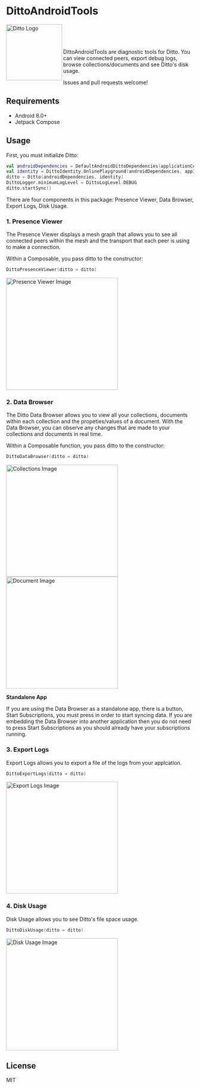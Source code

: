 # DittoAndroidTools

 <img align="left" src="/Img/Ditto_logo.png" alt="Ditto Logo" width="150">  
 <br />  
 <br />  
 <br />  
 
DittoAndroidTools are diagnostic tools for Ditto. You can view connected peers, export debug logs, browse collections/documents and see Ditto's disk usage.

Issues and pull requests welcome!

## Requirements

* Android 8.0+
* Jetpack Compose

## Usage

First, you must initialize Ditto:

```kotlin
val androidDependencies = DefaultAndroidDittoDependencies(applicationContext)
val identity = DittoIdentity.OnlinePlayground(androidDependencies, appId = "YOUR_APPID", token = "YOUR_TOKEN", enableDittoCloudSync = true)
ditto = Ditto(androidDependencies, identity)
DittoLogger.minimumLogLevel = DittoLogLevel.DEBUG
ditto.startSync()
```


There are four components in this package: Presence Viewer, Data Browser, Export Logs, Disk Usage.

### 1. Presence Viewer
The Presence Viewer displays a mesh graph that allows you to see all connected peers within the mesh and the transport that each peer is using to make a connection.  

Within a Composable, you pass ditto to the constructor:

```kotlin
DittoPresenceViewer(ditto = ditto)
```

 <img src="/Img/presenceViewer.png" alt="Presence Viewer Image" width="300">  


### 2. Data Browser

The Ditto Data Browser allows you to view all your collections, documents within each collection and the propeties/values of a document. With the Data Browser, you can observe any changes that are made to your collections and documents in real time.  

Within a Composable function, you pass ditto to the constructor:

```kotlin
DittoDataBrowser(ditto = ditto)
```

 <img src="/Img/collections.png" alt="Collections Image" width="300">  

 <img src="/Img/document.png" alt="Document Image" width="300">  

**Standalone App**

If you are using the Data Browser as a standalone app, there is a button, Start Subscriptions, you must press in order to start syncing data. If you are embedding the Data Browser into another application then you do not need to press Start Subscriptions as you should already have your subscriptions running.
 

### 3. Export Logs
Export Logs allows you to export a file of the logs from your applcation.  

```kotlin
DittoExportLogs(ditto = ditto)
```

 <img src="/Img/exportLogs.png" alt="Export Logs Image" width="300">  

### 4. Disk Usage

Disk Usage allows you to see Ditto's file space usage.  

```kotlin
DittoDiskUsage(ditto = ditto)
```


 <img src="/Img/diskUsage.png" alt="Disk Usage Image" width="300">  


## License

MIT

